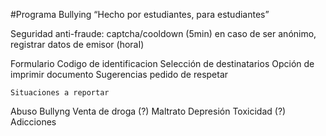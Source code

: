 #Programa Bullying
“Hecho por estudiantes, para estudiantes”


Seguridad anti-fraude:
captcha/cooldown (5min)
en caso de ser anónimo, registrar datos de emisor (horaI)


Formulario
Codigo de identificacion
Selección de destinatarios
Opción de imprimir documento
Sugerencias
pedido de respetar

	Situaciones a reportar
Abuso
Bullyng
Venta de droga (?)
Maltrato
Depresión
Toxicidad (?)
Adicciones

